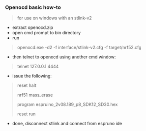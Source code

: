 
### Openocd basic how-to
> for use on windows with an stlink-v2

- extract openocd.zip 
- open cmd prompt to bin directory
- run 
> openocd.exe -d2 -f interface/stlink-v2.cfg  -f target/nrf52.cfg 
- then telnet to openocd using another cmd window:
> telnet 127.0.0.1  4444
- issue the following:
> reset halt
> 
> nrf51 mass_erase
> 
> program espruino_2v08.189_p8_SDK12_SD30.hex
> 
> reset run
> 


- done, disconnect stlink and connect from espruno ide

